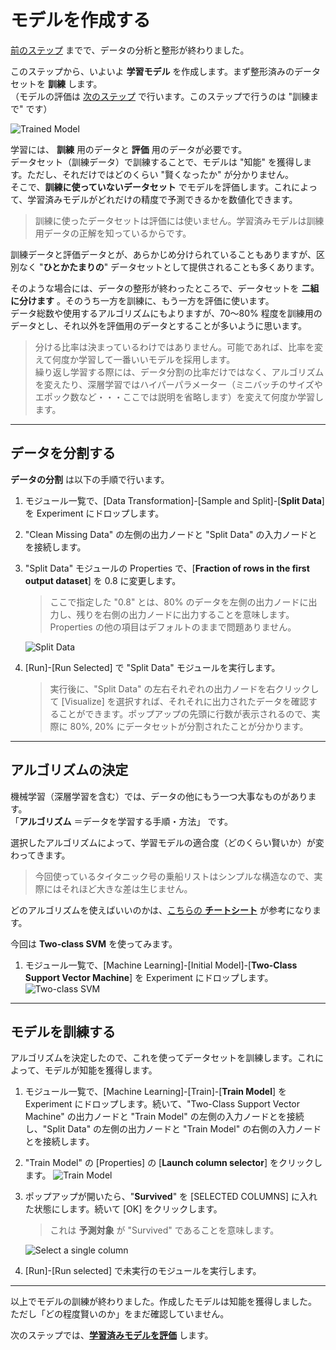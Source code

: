 # モデルを作成する

[前のステップ](./03_dataformat.md) までで、データの分析と整形が終わりました。

このステップから、いよいよ **学習モデル** を作成します。まず整形済みのデータセットを **訓練** します。  
（モデルの評価は [次のステップ](./05_evaluatemodel.md) で行います。このステップで行うのは "訓練まで" です）

![Trained Model](./images/04/train_model_created.jpg)

学習には、 **訓練** 用のデータと **評価** 用のデータが必要です。  
データセット（訓練データ）で訓練することで、モデルは "知能" を獲得します。ただし、それだけではどのくらい "賢くなったか" が分かりません。  
そこで、**訓練に使っていないデータセット** でモデルを評価します。これによって、学習済みモデルがどれだけの精度で予測できるかを数値化できます。

> 訓練に使ったデータセットは評価には使いません。学習済みモデルは訓練用データの正解を知っているからです。

訓練データと評価データとが、あらかじめ分けられていることもありますが、区別なく "**ひとかたまりの**" データセットとして提供されることも多くあります。

そのような場合には、データの整形が終わったところで、データセットを **二組に分けます** 。そのうち一方を訓練に、もう一方を評価に使います。  
データ総数や使用するアルゴリズムにもよりますが、70～80% 程度を訓練用のデータとし、それ以外を評価用のデータとすることが多いように思います。

> 分ける比率は決まっているわけではありません。可能であれば、比率を変えて何度か学習して一番いいモデルを採用します。  
> 繰り返し学習する際には、データ分割の比率だけではなく、アルゴリズムを変えたり、深層学習ではハイパーパラメーター（ミニバッチのサイズやエポック数など・・・ここでは説明を省略します）を変えて何度か学習します。

---

## データを分割する

**データの分割** は以下の手順で行います。

1. モジュール一覧で、[Data Transformation]-[Sample and Split]-[**Split Data**] を Experiment にドロップします。  
2. "Clean Missing Data" の左側の出力ノードと "Split Data" の入力ノードとを接続します。  
3. "Split Data" モジュールの Properties で、[**Fraction of rows in the first output dataset**] を 0.8 に変更します。  
   > ここで指定した "0.8" とは、80% のデータを左側の出力ノードに出力し、残りを右側の出力ノードに出力することを意味します。  
   > Properties の他の項目はデフォルトのままで問題ありません。  

   ![Split Data](./images/04/split_data.jpg)  
4. [Run]-[Run Selected] で "Split Data" モジュールを実行します。
   > 実行後に、"Split Data" の左右それぞれの出力ノードを右クリックして [Visualize] を選択すれば、それそれに出力されたデータを確認することができます。ポップアップの先頭に行数が表示されるので、実際に 80%, 20% にデータセットが分割されたことが分かります。

---

## アルゴリズムの決定

機械学習（深層学習を含む）では、データの他にもう一つ大事なものがあります。  
「**アルゴリズム** ＝データを学習する手順・方法」 です。

選択したアルゴリズムによって、学習モデルの適合度（どのくらい賢いか）が変わってきます。

> 今回使っているタイタニック号の乗船リストはシンプルな構造なので、実際にはそれほど大きな差は生じません。

どのアルゴリズムを使えばいいのかは、[こちらの **チートシート**](https://docs.microsoft.com/ja-jp/azure/machine-learning/studio/algorithm-cheat-sheet) が参考になります。

今回は **Two-class SVM** を使ってみます。

1. モジュール一覧で、[Machine Learning]-[Initial Model]-[**Two-Class Support Vector Machine**] を Experiment にドロップします。  
![Two-class SVM](./images/04/twoclass_svm.jpg)

---

## モデルを訓練する

アルゴリズムを決定したので、これを使ってデータセットを訓練します。これによって、モデルが知能を獲得します。

1. モジュール一覧で、[Machine Learning]-[Train]-[**Train Model**] を Experiment にドロップします。続いて、"Two-Class Support Vector Machine" の出力ノードと "Train Model" の左側の入力ノードとを接続し、"Split Data" の左側の出力ノードと "Train Model" の右側の入力ノードとを接続します。
2. "Train Model" の [Properties] の [**Launch column selector**] をクリックします。
![Train Model](./images/04/train_model.jpg)  
3. ポップアップが開いたら、"**Survived**" を [SELECTED COLUMNS] に入れた状態にします。続いて [OK] をクリックします。  
   > これは **予測対象** が "Survived" であることを意味します。

   ![Select a single column](./images/04/train_model_select_a_single_column.jpg)  
4. [Run]-[Run selected] で未実行のモジュールを実行します。

---

以上でモデルの訓練が終わりました。作成したモデルは知能を獲得しました。  
ただし「どの程度賢いのか」をまだ確認していません。

次のステップでは、[**学習済みモデルを評価**](./05_evaluatemodel.md) します。
